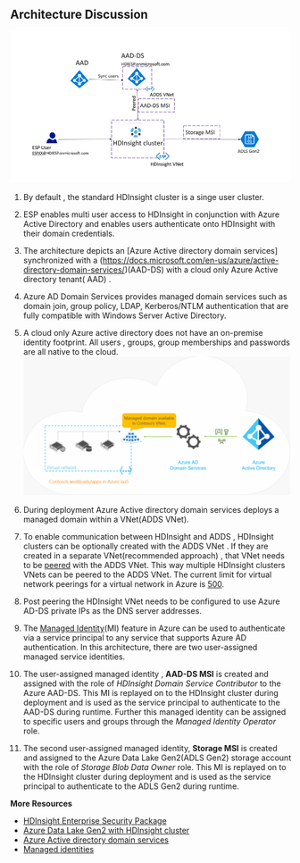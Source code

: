 
## Architecture Discussion 

![HDICreate6](https://github.com/arnabganguly/HDInsightESPLab/blob/master/images/Picture56.png) 

1. By default , the standard HDInsight cluster is a singe user cluster. 
2. ESP enables multi user access to HDInsight in conjunction with Azure Active Directory  and enables users authenticate onto HDInsight with their domain credentials. 

3. The architecture depicts an [Azure Active directory domain services] synchronized with a (https://docs.microsoft.com/en-us/azure/active-directory-domain-services/)(AAD-DS) with a cloud only Azure Active directory tenant( AAD) . 

4. Azure AD Domain Services provides managed domain services such as domain join, group policy, LDAP, Kerberos/NTLM authentication that are fully compatible with Windows Server Active Directory.

5. A cloud only Azure active directory does not have an on-premise identity footprint. All users , groups, group memberships and passwords are all native to the cloud. 
![HDICreate6](https://github.com/arnabganguly/HDInsightESPLab/blob/master/images/Picture57.png)


6. During deployment Azure Active directory domain services deploys a managed domain within a VNet(ADDS VNet). 

7. To enable communication between HDInsight and ADDS , HDInsight clusters can be optionally created with the ADDS VNet . If they are created in a separate VNet(recommended approach) , that VNet needs to be [peered](https://docs.microsoft.com/en-us/azure/virtual-network/virtual-network-peering-overview) with the ADDS VNet. This way multiple HDInsight clusters VNets can be peered to the ADDS VNet. The current limit for virtual network peerings for a virtual network in Azure is [500](https://docs.microsoft.com/en-us/azure/azure-subscription-service-limits). 

8. Post peering the HDInsight VNet needs to be configured to use Azure AD-DS private IPs as the DNS server addresses. 

9. The [Managed Identity](https://docs.microsoft.com/en-us/azure/active-directory/managed-identities-azure-resources/overview)(MI) feature in Azure can be used to authenticate via a service principal to any service that supports Azure AD authentication. In this architecture, there are two user-assigned managed service identities.

10.   The user-assigned managed identity , **AAD-DS MSI**  is created and assigned with the role of *HDInsight Domain Service Contributor* to the Azure AAD-DS. This MI is replayed  on to the HDInsight cluster during deployment and is used as the service principal to authenticate to the AAD-DS during runtime. Further this managed identity can be assigned to specific users and groups through the *Managed Identity Operator* role. 

11. The second user-assigned managed identity, **Storage MSI** is created and assigned to the Azure Data Lake Gen2(ADLS Gen2) storage account with the role of *Storage Blob Data Owner* role. This MI is replayed  on to the HDInsight cluster during deployment and is used as the service principal to authenticate to the ADLS Gen2 during runtime. 

**More Resources** 

   
 - [HDInsight Enterprise Security Package](https://docs.microsoft.com/en-us/azure/hdinsight/domain-joined/apache-domain-joined-architecture) 
 - [Azure Data Lake Gen2 with HDInsight cluster](https://docs.microsoft.com/en-us/azure/hdinsight/hdinsight-hadoop-use-data-lake-storage-gen2)
 - [Azure Active directory domain services](https://docs.microsoft.com/en-us/azure/active-directory-domain-services/active-directory-ds-overview)
 - [Managed identities](https://docs.microsoft.com/en-us/azure/active-directory/managed-identities-azure-resources/overview) 

 

<!--stackedit_data:
eyJoaXN0b3J5IjpbLTE1ODg0NDYwMjIsMTE3Mzk1Mzk5NywtOT
E2NTI4NjI2LC0xNDk3MjYyMTcyLC03OTM2NTgwNjMsMjA1MjIx
NDk4OSwtMjA2ODY3NTk5MywtMTY5NTcyNjczNiw5Njc4NjUwMj
gsLTE3NjcwNDkwMzgsLTE4MDUxNTczOTAsLTE3NjY5Mzc2OThd
fQ==
-->